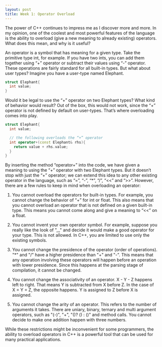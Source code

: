 ```yaml
---
layout: post
title: Week 1: Operator Overload
---
```


The power of C++ continues to impress me as I discover more and more. In my opinion, one of the coolest and most powerful features of the language is the ability to overload (give a new meaning to already existing) operators. What does this mean, and why is it useful? 

An operator is a symbol that has meaning for a given type. Take the primitive type int, for example. If you have two ints, you can add them together using “+” operator or subtract their values using “-” operator. These operations are fairly standard for all built-in types. But what about user types? Imagine you have a user-type named Elephant.

```c++
struct Elephant{
  int value;
}
```

Would it be legal to use the “+” operator on two Elephant types? What kind of behavior would result? Out of the box, this would not work, since the “+” operator is not defined by default on user-types. That’s where overloading comes into play.

```c++
struct Elephant{
  int value;

  // the following overloads the “+” operator
  int operator+(const Elephant& rhs){
    return value + rhs.value;
  }
}
```

By inserting the method “operator+” into the code, we have given a meaning to using the “+” operator with two Elephant types. But it doesn’t stop with just the “+” operator; we can extend this idea to any other existing operator in the language, such as “=”, “-”, “*”, “/”, “<<” and “>>”. However, there are a few rules to keep in mind when overloading an operator:

1. You cannot overload the operators for built-in types. For example, you cannot change the behavior of “+” for int or float. This also means that you cannot overload an operator that is not defined on a given built-in type. This means you cannot come along and give a meaning to “<<” on a float.

2. You cannot invent your own operator symbol. For example, suppose you really like the look of ",,," and decide it would make a good operator for your type. This is not allowed. In C++, you are limited to use only the existing symbols.

3. You cannot change the presidence of the operator (order of operations). "*" and "/" have a higher presidence than "+" and "-". This means that any operation involving these operators will happen before an operation with lower presidence. Since this happens at the parsing stage of compilation, it cannot be changed.

4. You cannot change the associativity of an operator. X - Y - Z happens left to right. That means Y is subtracted from X before Z. In the case of X = Y = Z, the opposite happens. Y is assigned to Z before X is assigned.

5. You cannot change the arity of an operator. This refers to the number of arguments it takes. There are uniary, binary, ternary and multi argument operators, such as "(-)", "+", "()? () : ()" and method calls. You cannot decide to make one addition happen with three numbers.

While these restrictions might be inconvenient for some programmers, the ability to overload operators in C++ is a powerful tool that can be used for many practical applications.

